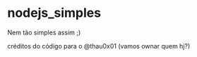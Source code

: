 # nodejs_simples
Nem tão simples assim ;)

créditos do código para o @thau0x01 (vamos ownar quem hj?)
